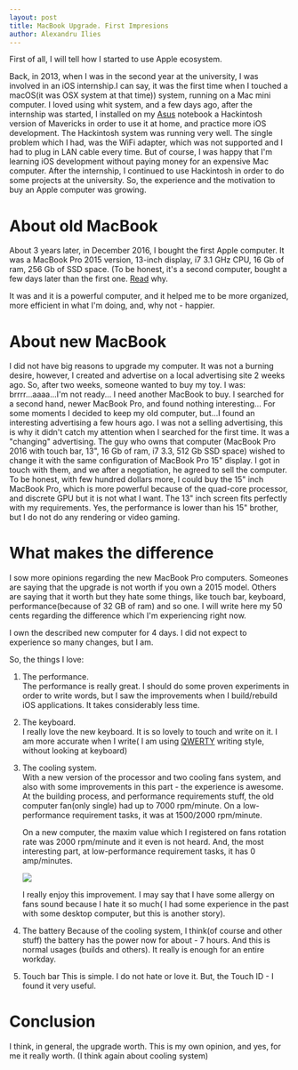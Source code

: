 ```yaml
---
layout: post
title: MacBook Upgrade. First Impresions 
author: Alexandru Ilies
---
```



First of all, I will tell how I started to use Apple ecosystem.


Back, in 2013, when I was in the second year at the university, I was involved in an iOS internship.I can say, it was the first time when I touched a macOS(it was OSX system at that time)) system, running on a Mac mini computer. 
I loved using whit system, and a few days ago, after the internship was started, I installed on my [Asus](https://www.asus.com/Laptops/N53SV/) notebook a Hackintosh version of Mavericks in order to use it at home, and practice more iOS development. The Hackintosh system was running very well. The single problem which I had, was the WiFi adapter, which was not supported and I had to plug in LAN cable every time. But of course, I was happy that I'm learning iOS development without paying money for an expensive Mac computer. 
After the internship, I continued to use Hackintosh in order to do some projects at the university. So, the experience and the motivation to buy an Apple computer was growing. 

# About old MacBook 
About 3 years later, in December 2016, I bought the first Apple computer.
It was a MacBook Pro 2015 version, 13-inch display, i7 3.1 GHz CPU, 16 Gb of ram, 256 Gb of SSD space. (To be honest, it's a second computer, bought a few days later than the first one. [Read](https://www.quora.com/Should-a-computer-science-student-get-a-13-or-15-inch-MacBook-Pro/answer/Alexandru-Ilie%C8%99?srid=SKYq) why. 

It was and it is a powerful computer, and it helped me to be more organized, more efficient in what I'm doing, and, why not - happier.

# About new MacBook 
I did not have big reasons to upgrade my computer. It was not a burning desire, however, I created and advertise on a local advertising site 2 weeks ago. So, after two weeks, someone wanted to buy my toy. I was: brrrr...aaaa...I'm not ready... I need another MacBook to buy. I searched for a second hand, newer MacBook Pro, and found nothing interesting...
For some moments I decided to keep my old computer, but...I found an interesting advertising a few hours ago. I was not a selling advertising, this is why it didn't catch my attention when I searched for the first time. It was a "changing" advertising. The guy who owns that computer (MacBook Pro 2016 with touch bar, 13", 16 Gb of ram, i7 3.3, 512 Gb SSD space) wished to change it with the same configuration of MacBook Pro 15" display. I got in touch with them, and we after a negotiation, he agreed to sell the computer. To be honest, with few hundred dollars more, I could buy the 15" inch MacBook Pro, which is more powerful because of the quad-core processor, and discrete GPU but it is not what I want. The 13" inch screen fits perfectly with my requirements. 
Yes, the performance is lower than his 15" brother, but I do not do any rendering or video gaming. 

# What makes the difference
I sow more opinions regarding the new MacBook Pro computers.
Someones are saying that the upgrade is not worth if you own a 2015 model. Others are saying that it worth but they hate some things, like touch bar, keyboard, performance(because of 32 GB of ram) and so one.
I will write here my 50 cents regarding the difference which I'm experiencing right now.

I own the described new computer for 4 days. I did not expect to experience so many changes, but I am. 

So, the things I love:

1. The performance.\
    The performance is really great. I should do some proven experiments in order to write words, but I saw the improvements when I build/rebuild iOS applications. It takes considerably less time.
2. The keyboard. \
    I really love the new keyboard. It is so lovely to touch and write on it. I am more accurate when I write( I am using [QWERTY](http://www.typingstudy.com/lesson/1/part/1) writing style, without looking at keyboard)
3. The cooling system. \
    With a new version of the processor and two cooling fans system, and also with some improvements in this part - the experience is awesome. At the building process, and performance requirements stuff, the old computer fan(only single) had up to 7000 rpm/minute. On a low-performance requirement tasks, it was at 1500/2000 rpm/minute. 
    
    On a new computer, the maxim value which I registered on fans rotation rate was 2000 rpm/minute and it even is not heard. And, the most interesting part, at low-performance requirement tasks, it has 0 amp/minutes.
    
    ![](https://www.dropbox.com/s/tzk14frcpxg0qpv/Screen%20Shot%202018-01-11%20at%2011.09.31.png?raw=1)
    
    I really enjoy this improvement. I may say that I have some allergy on fans sound because I hate it so much( I had some experience in the past with some desktop computer, but this is another story).

4. The battery
    Because of the cooling system, I think(of course and other stuff) the battery has the power now for about - 7 hours. And this is normal usages (builds and others). It really is enough for an entire workday.
    
5. Touch bar
    This is simple. I do not hate or love it. But, the Touch ID -  I found it very useful. 
    
# Conclusion

I think, in general, the upgrade worth. This is my own opinion,     and yes, for me it really worth. (I think again about cooling system)

